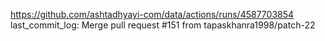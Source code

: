 https://github.com/ashtadhyayi-com/data/actions/runs/4587703854
last_commit_log: Merge pull request #151 from tapaskhanra1998/patch-22